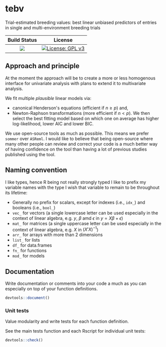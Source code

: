 # tebv
Trial-estimated breeding values: best linear unbiased predictors of entries in single and multi-environment breeding trials

|**Build Status**|**License**|
|:--------------:|:---------:|
| <a href="https://github.com/jeffersonfparil/tebv/actions"><img src="https://github.com/jeffersonfparil/tebv/actions/workflows/r.yml/badge.svg"></a> | [![License: GPL v3](https://img.shields.io/badge/License-GPLv3-blue.svg)](https://www.gnu.org/licenses/gpl-3.0) |

## Approach and principle

At the moment the approach will be to create a more or less homogenous interface for univariate analysis with plans to extend it to multivariate analysis.

We fit multiple *plausible* linear models via:
- canonical Henderson's equations (efficient if $n \ge p$) and,
- Newton-Raphson transformations (more efficient if $n \lt p$).
We then select the best fitting model based on which one on average has higher log-likelihood, lower AIC and lower BIC.

We use open-source tools as much as possible. This means we prefer `sommer` over `ASReml`. I would like to believe that being open-source where many other people can review and correct your code is a much better way of having confidence on the tool than having a lot of previous studies published using the tool.

## Naming convention

I like types, hence R being not really strongly typed I like to prefix my variable names with the type I wish that variable to remain to be throughout its lifetime:

- Generally no prefix for scalars, except for indexes (i.e., `idx_`) and booleans (i.e., `bool_`)
- `vec_` for vectors (a single lowercase letter can be used especially in the context of linear algebra, e.g. $y$, $\beta$ amd $\epsilon$ in $y = X\beta + \epsilon$)
- `mat_` for matrices (a single uppercase letter can be used especially in the context of linear algebra, e.g. $X$ in $\left( X'X \right)^{-1}$)
- `arr_` for arrays with more than 2 dimensions
- `list_` for lists
- `df_` for data.frames
- `fn_` for functions
- `mod_` for models

## Documentation

Write documentation or comments into your code a much as you can especially on top of your function definitions.

```R
devtools::document()
```

### Unit tests

Value modularity and write tests for each function definition.

See the main tests function and each Rscript for individual unit tests:

```R
devtools::check()

```
